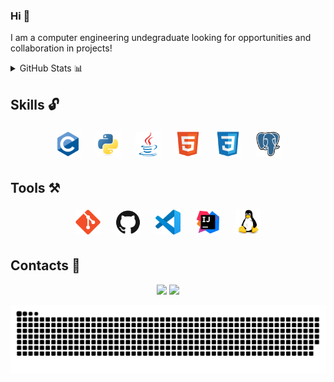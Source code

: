 ### Hi 👋

I am a computer engineering undegraduate looking for opportunities and collaboration in projects!

<details>
  <summary>GitHub Stats 📊</summary>

<div align="left">
    <img height="150em" src="https://github-readme-stats-q7odxd0pv-mauriciomucci.vercel.app/api/top-langs/?username=MauricioMucci&layout=compact&langs_count=7&theme=midnight-purple"/>
  <img height="150em" src="https://github-readme-stats-q7odxd0pv-mauriciomucci.vercel.app/api?username=MauricioMucci&show_icons=true&theme=midnight-purple&include_all_commits=true&count_private=true"/>
</div>
</details>

## Skills 🔓

<div align="center">
  <img alt="C" height="40" width="40" style="margin:5px 10px" src="https://raw.githubusercontent.com/devicons/devicon/master/icons/c/c-original.svg">
  <img alt="Python" height="40" width="40" style="margin:5px 10px" src="https://raw.githubusercontent.com/devicons/devicon/master/icons/python/python-original.svg">
  <img alt="Java" height="40" width="40" style="margin:5px 10px" src="https://raw.githubusercontent.com/devicons/devicon/master/icons/java/java-original.svg">
  <img alt="HTML" height="40" width="40" style="margin:5px 10px" src="https://raw.githubusercontent.com/devicons/devicon/master/icons/html5/html5-original.svg">
  <img alt="CSS" height="40" width="40" style="margin:5px 10px" src="https://raw.githubusercontent.com/devicons/devicon/master/icons/css3/css3-original.svg">
  <img alt="PostgreSQL" height="40" width="40" style="margin:5px 10px" src="https://raw.githubusercontent.com/devicons/devicon/master/icons/postgresql/postgresql-original.svg">
</div>

## Tools ⚒️

<div align="center">
  <img alt="Git" height="40" width="40" style="margin:5px 10px" src="https://raw.githubusercontent.com/devicons/devicon/master/icons/git/git-original.svg">
  <img alt="Git-Hub" height="40" width="40" style="margin:5px 10px" src="https://raw.githubusercontent.com/devicons/devicon/master/icons/github/github-original.svg">
  <img alt="Visual Studio Code" height="40" width="40" style="margin:5px 10px" src="https://raw.githubusercontent.com/devicons/devicon/master/icons/vscode/vscode-original.svg">  
  <img alt="Intellij IDEA" height="40" width="40" style="margin:5px 10px" src="https://raw.githubusercontent.com/devicons/devicon/master/icons/intellij/intellij-original.svg">
  <img alt="Linux" height="40" width="40" style="margin:5px 10px" src="https://raw.githubusercontent.com/devicons/devicon/master/icons/linux/linux-original.svg">  
</div>

## Contacts 📲

<div align="center">
<a href="mailto:mauriciocarvalhomucci@gmail.com"><img src="https://img.shields.io/badge/-Gmail-%23333?style=for-the-badge&logo=gmail&logoColor=white&color=red" target="_blank"></a>
<a href="https://www.linkedin.com/in/mauricio-mucci-227b16196/" target="_blank"><img src="https://img.shields.io/badge/-LinkedIn-%230077B5?style=for-the-badge&logo=linkedin&logoColor=white" target="_blank"></a>

![Snake animation](https://github.com/MauricioMucci/MauricioMucci/blob/output/github-contribution-grid-snake.svg)

</div>

